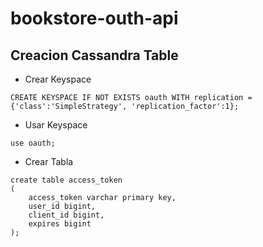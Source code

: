 # bookstore-outh-api

## Creacion Cassandra Table

- Crear Keyspace
````
CREATE KEYSPACE IF NOT EXISTS oauth WITH replication = {'class':'SimpleStrategy', 'replication_factor':1};
````

- Usar Keyspace
````
use oauth;
````

- Crear Tabla
````
create table access_token
(
    access_token varchar primary key,
    user_id bigint,
    client_id bigint,
    expires bigint
);
````